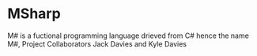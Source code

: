 # MSharp
M# is a fuctional programming language drieved from C# hence the name M#, Project Collaborators Jack Davies and Kyle Davies
